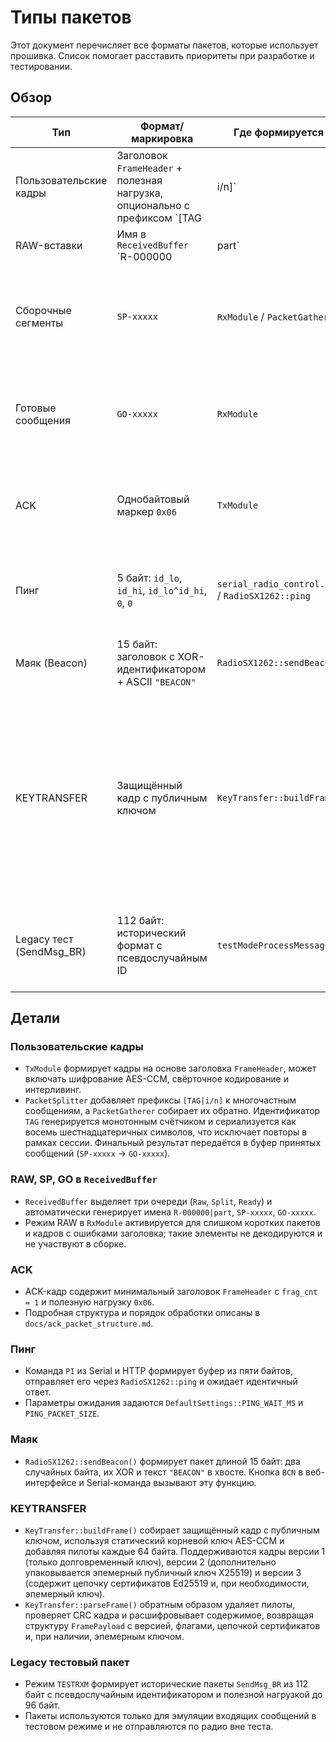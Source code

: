 # Типы пакетов

Этот документ перечисляет все форматы пакетов, которые использует прошивка. Список помогает расставить приоритеты при разработке и тестировании.

## Обзор

| Тип | Формат/маркировка | Где формируется | Назначение и особенности |
|-----|-------------------|-----------------|--------------------------|
| Пользовательские кадры | Заголовок `FrameHeader` + полезная нагрузка, опционально с префиксом `[TAG|i/n]` | `TxModule` / `PacketSplitter` | Основной тип сообщений. Фрагменты отмечаются префиксом `[TAG|i/n]`, последняя часть (`i = n`) собирается в `PacketGatherer` и попадает в `ReceivedBuffer` как `SP-xxxxx` и `GO-xxxxx`. Поддерживают шифрование, код Рида–Соломона, интерливинг и ACK. |
| RAW-вставки | Имя в `ReceivedBuffer` `R-000000|part` | `RxModule` | Сырые кадры или одиночные байты, для которых не удалось восстановить заголовок. Передаются напрямую в пользовательский колбэк и, при активном буфере, сохраняются как `Kind::Raw`. Не декодируются и не участвуют в сборке сообщений. |
| Сборочные сегменты | `SP-xxxxx` | `RxModule` / `PacketGatherer` | Промежуточные данные при сборке многофрагментных сообщений. Сохраняются в `ReceivedBuffer` и помогают отслеживать прогресс. |
| Готовые сообщения | `GO-xxxxx` | `RxModule` | Финальные собранные сообщения. Передаются в пользовательский колбэк и добавляются в `ReceivedBuffer` как `Kind::Ready`. |
| ACK | Однобайтовый маркер `0x06` | `TxModule` | Подтверждение доставки. Использует отдельную очередь и диапазон `msg_id >= 0x8000`. Структура описана в отдельном документе. |
| Пинг | 5 байт: `id_lo`, `id_hi`, `id_lo^id_hi`, `0`, `0` | `serial_radio_control.ino` / `RadioSX1262::ping` | Проверка связи и измерение задержки. Ответ должен совпадать с отправленным буфером. |
| Маяк (Beacon) | 15 байт: заголовок с XOR-идентификатором + ASCII `"BEACON"` | `RadioSX1262::sendBeacon` | Служебный широковещательный пакет с подписью. Используется командой `BCN`. |
| KEYTRANSFER | Защищённый кадр с публичным ключом | `KeyTransfer::buildFrame` | Обмен корневыми ключами по LoRa. Использует AES-CCM, вставки пилотов и статический корневой ключ. Начиная с версии 2 кадр дополнительно содержит эпемерный публичный ключ X25519, а версия 3 добавляет цепочку сертификатов Ed25519. Расшифровка выполняется `KeyTransfer::parseFrame`. |
| Legacy тест (SendMsg_BR) | 112 байт: исторический формат с псевдослучайным ID | `testModeProcessMessage` | Эмуляция старого протокола для режима `TESTRXM`. Используется только в тестовом режиме, данные добавляются в `ReceivedBuffer`. |

## Детали

### Пользовательские кадры
- `TxModule` формирует кадры на основе заголовка `FrameHeader`, может включать шифрование AES-CCM, свёрточное кодирование и интерливинг.
- `PacketSplitter` добавляет префиксы `[TAG|i/n]` к многочастным сообщениям, а `PacketGatherer` собирает их обратно. Идентификатор `TAG` генерируется монотонным счётчиком и сериализуется как восемь шестнадцатеричных символов, что исключает повторы в рамках сессии. Финальный результат передаётся в буфер принятых сообщений (`SP-xxxxx` → `GO-xxxxx`).

### RAW, SP, GO в `ReceivedBuffer`
- `ReceivedBuffer` выделяет три очереди (`Raw`, `Split`, `Ready`) и автоматически генерирует имена `R-000000|part`, `SP-xxxxx`, `GO-xxxxx`.
- Режим RAW в `RxModule` активируется для слишком коротких пакетов и кадров с ошибками заголовка; такие элементы не декодируются и не участвуют в сборке.

### ACK
- ACK-кадр содержит минимальный заголовок `FrameHeader` с `frag_cnt = 1` и полезную нагрузку `0x06`.
- Подробная структура и порядок обработки описаны в `docs/ack_packet_structure.md`.

### Пинг
- Команда `PI` из Serial и HTTP формирует буфер из пяти байтов, отправляет его через `RadioSX1262::ping` и ожидает идентичный ответ.
- Параметры ожидания задаются `DefaultSettings::PING_WAIT_MS` и `PING_PACKET_SIZE`.

### Маяк
- `RadioSX1262::sendBeacon()` формирует пакет длиной 15 байт: два случайных байта, их XOR и текст `"BEACON"` в хвосте. Кнопка `BCN` в веб-интерфейсе и Serial-команда вызывают эту функцию.

### KEYTRANSFER
- `KeyTransfer::buildFrame()` собирает защищённый кадр с публичным ключом, используя статический корневой ключ AES-CCM и добавляя пилоты каждые 64 байта. Поддерживаются кадры версии 1 (только долговременный ключ), версии 2 (дополнительно упаковывается эпемерный публичный ключ X25519) и версии 3 (содержит цепочку сертификатов Ed25519 и, при необходимости, эпемерный ключ).
- `KeyTransfer::parseFrame()` обратным образом удаляет пилоты, проверяет CRC кадра и расшифровывает содержимое, возвращая структуру `FramePayload` с версией, флагами, цепочкой сертификатов и, при наличии, эпемерным ключом.

### Legacy тестовый пакет
- Режим `TESTRXM` формирует исторические пакеты `SendMsg_BR` из 112 байт с псевдослучайным идентификатором и полезной нагрузкой до 96 байт.
- Пакеты используются только для эмуляции входящих сообщений в тестовом режиме и не отправляются по радио вне теста.
